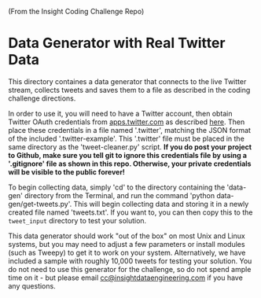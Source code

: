 (From the Insight Coding Challenge Repo)

# Data Generator with Real Twitter Data
This directory containes a data generator that connects to the live Twitter stream, collects tweets and saves them to a file as described in the coding challenge directions.  

In order to use it, you will need to have a Twitter account, then obtain Twitter OAuth credentials from [apps.twitter.com](http://apps.twitter.com) as described [here](https://www.youtube.com/watch?v=j8KqeBGlWec&index=38&list=PLAwxTw4SYaPnWVpbkeoLu7WwI0JIiuXhT).  Then place these credentials in a file named '.twitter', matching the JSON format of the included '.twitter-example'. This '.twitter' file must be placed in the same directory as the 'tweet-cleaner.py' script.  **If you do post your project to Github, make sure you tell git to ignore this credentials file by using a '.gitignore' file as shown in this repo.  Otherwise, your private credentials will be visible to the public forever!**   

To begin collecting data, simply 'cd' to the directory containing the 'data-gen' directory from the Terminal, and run the command 'python data-gen/get-tweets.py'.  This will begin collecting data and storing it in a newly created file named 'tweets.txt'.  If you want to, you can then copy this to the `tweet_input` directory to test your solution.  

This data generator should work "out of the box" on most Unix and Linux systems, but you may need to adjust a few parameters or install modules (such as Tweepy) to get it to work on your system.  Alternatively, we have included a sample with roughly 10,000 tweets for testing your solution.  You do not need to use this generator for the challenge, so do not spend ample time on it - but please email cc@insightdataengineering.com if you have any questions.  
